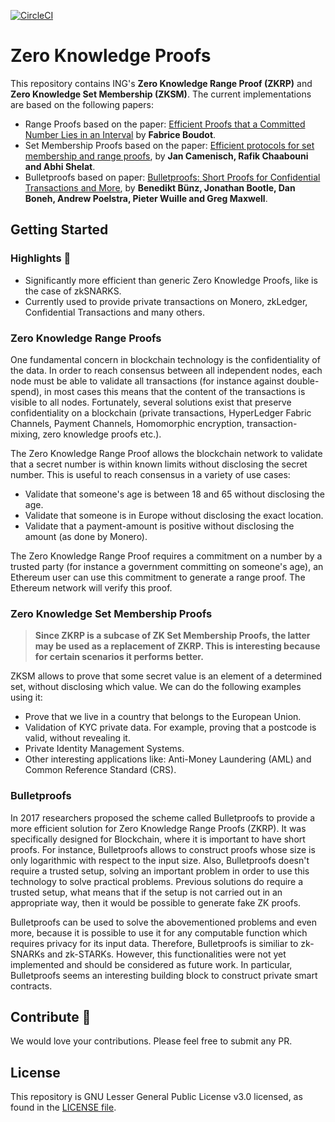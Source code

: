[![CircleCI](https://circleci.com/gh/ing-bank/zkproofs/tree/master.svg?style=shield)](https://circleci.com/gh/ing-bank/zkproofs/tree/master)

# Zero Knowledge Proofs

This repository contains ING's **Zero Knowledge Range Proof (ZKRP)** and **Zero Knowledge Set Membership (ZKSM)**. The current implementations are based on the following papers:
* Range Proofs based on the paper: [Efficient Proofs that a Committed Number Lies in an Interval](https://www.iacr.org/archive/eurocrypt2000/1807/18070437-new.pdf) by **Fabrice Boudot**. 
* Set Membership Proofs based on the paper: [Efficient protocols for set membership and range proofs](https://infoscience.epfl.ch/record/128718/files/CCS08.pdf), by **Jan Camenisch, Rafik Chaabouni and Abhi Shelat**. 
* Bulletproofs based on paper: [Bulletproofs: Short Proofs for Confidential Transactions and More](https://eprint.iacr.org/2017/1066.pdf), by **Benedikt Bünz, Jonathan Bootle, Dan Boneh, Andrew Poelstra, Pieter Wuille and Greg Maxwell**.


## Getting Started

### Highlights :rocket:

* Significantly more efficient than generic Zero Knowledge Proofs, like is the case of zkSNARKS. 
* Currently used to provide private transactions on Monero, zkLedger, Confidential Transactions and many others.

### Zero Knowledge Range Proofs

One fundamental concern in blockchain technology is the confidentiality of the data. In order to reach consensus between all independent nodes, each node must be able to validate all transactions (for instance against double-spend), in most cases this means that the content of the transactions is visible to all nodes. Fortunately, several solutions exist that preserve confidentiality on a blockchain (private transactions, HyperLedger Fabric Channels, Payment Channels, Homomorphic encryption, transaction-mixing, zero knowledge proofs etc.).

The Zero Knowledge Range Proof allows the blockchain network to validate that a secret number is within known limits without disclosing the secret number. This is useful to reach consensus in a variety of use cases:

 * Validate that someone's age is between 18 and 65 without disclosing the age.
 * Validate that someone is in Europe without disclosing the exact location.
 * Validate that a payment-amount is positive without disclosing the amount (as done by Monero).

The Zero Knowledge Range Proof requires a commitment on a number by a trusted party (for instance a government committing on someone's age), an Ethereum user can use this commitment to generate a range proof. The Ethereum network will verify this proof.

### Zero Knowledge Set Membership Proofs

> **Since ZKRP is a subcase of ZK Set Membership Proofs, the latter may be used as a replacement of ZKRP. This is interesting because for certain scenarios it performs better.**

ZKSM allows to prove that some secret value is an element of a determined set, without disclosing which value. We can do the following examples using it:

* Prove that we live in a country that belongs to the European Union. 
* Validation of KYC private data. For example, proving that a postcode is valid, without revealing it. 
* Private Identity Management Systems.
* Other interesting applications like: Anti-Money Laundering (AML) and Common Reference Standard (CRS).


### Bulletproofs

In 2017 researchers proposed the scheme called Bulletproofs to provide a more efficient solution for Zero Knowledge Range Proofs (ZKRP). It was specifically designed for Blockchain, where it is important to have short proofs. For instance, Bulletproofs allows to construct proofs whose size is only logarithmic with respect to the input size. Also, Bulletproofs doesn't require a trusted setup, solving an important problem in order to use this technology to solve practical problems. Previous solutions do require a trusted setup, what means that if the setup is not carried out in an appropriate way, then it would be possible to generate fake ZK proofs. 

Bulletproofs can be used to solve the abovementioned problems and even more, because it is possible to use it for any computable function which requires privacy for its input data. Therefore, Bulletproofs is similiar to zk-SNARKs and zk-STARKs. However, this functionalities were not yet implemented and should be considered as future work. In particular, Bulletproofs seems an interesting building block to construct private smart contracts. 


## Contribute :wave:

We would love your contributions. Please feel free to submit any PR.

## License

This repository is GNU Lesser General Public License v3.0 licensed, as found in the [LICENSE file](https://github.com/ing-bank/zkproofs/blob/master/LICENSE.txt).




